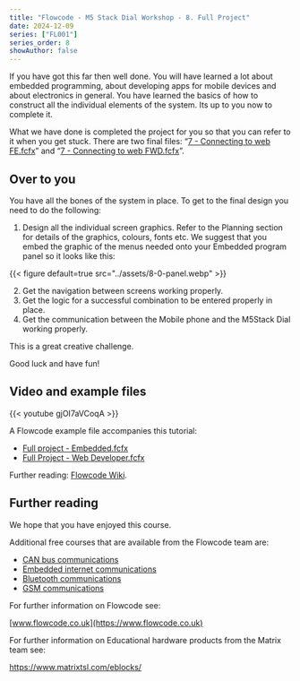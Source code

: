 ```yaml
---
title: "Flowcode - M5 Stack Dial Workshop - 8. Full Project"
date: 2024-12-09
series: ["FL001"]
series_order: 8
showAuthor: false
---
```


If you have got this far then well done. You will have learned a
lot about embedded programming, about developing apps for
mobile devices and about electronics in general. You have
learned the basics of how to construct all the individual
elements of the system. Its up to you now to complete it.

What we have done is completed the project for you so that
you can refer to it when you get stuck. There are two final files:
“[7 - Connecting to web FE.fcfx](https://www.flowcode.co.uk/wiki/images/3/36/7_-_Connecting_to_web_FE.fcfx)” and “[7 - Connecting to web FWD.fcfx](https://www.flowcode.co.uk/wiki/images/9/93/7_-_Connecting_to_web_FWD.fcsx)”.

## Over to you

You have all the bones of the system in place. To get to the
final design you need to do the following:
1. Design all the individual screen graphics. Refer to the Planning
    section for details of the graphics, colours, fonts etc. We
    suggest that you embed the graphic of the menus needed
    onto your Embedded program panel so it looks like this:

{{< figure
    default=true
    src="../assets/8-0-panel.webp"
    >}}

2. Get the navigation between screens working properly.
3. Get the logic for a successful combination to be entered
   properly in place.
4. Get the communication between the Mobile phone and the
   M5Stack Dial working properly.

This is a great creative challenge.

Good luck and have fun!

## Video and example files

{{< youtube gjOI7aVCoqA >}}

A Flowcode example file accompanies this tutorial:
- [Full project - Embedded.fcfx](https://www.flowcode.co.uk/wiki/images/c/c2/Full_project_-_FE.fcfx)
- [Full Project - Web Developer.fcfx](https://www.flowcode.co.uk/wiki/images/b/b0/Full_project_-_FWD.fcsx)


Further reading: [Flowcode Wiki](https://www.flowcode.co.uk/wiki/index.php?title=Examples_and_Tutorials
).

## Further reading

We hope that you have enjoyed this course.

Additional free courses that are available from the Flowcode team are:

- [CAN bus communications](https://matrixtsl.com/wp-content/uploads/2024/09/CP2793-CAN-Bus-Communications-11.07.24.pdf)
- [Embedded internet communications](https://matrixtsl.com/wp-content/uploads/2024/09/CP4895-Embedded-Internet-Communications-14.08.24.pdf)
- [Bluetooth communications](https://matrixtsl.com/wp-content/uploads/2024/09/CP1795-Bluetoooth-Communications-04.07.24.pdf)
- [GSM communications](https://matrixtsl.com/wp-content/uploads/2024/12/CP2832-GSM-Communications.pdf)

For further information on Flowcode see:

[www.flowcode.co.uk](https://www.flowcode.co.uk)

For further information on Educational hardware products from the Matrix team see:

https://www.matrixtsl.com/eblocks/
